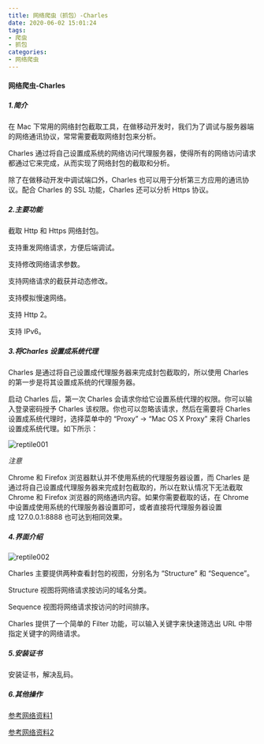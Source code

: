 ```yaml
---
title: 网络爬虫（抓包）-Charles
date: 2020-06-02 15:01:24
tags:
- 爬虫
- 抓包
categories:
- 网络爬虫
---
```

#### 网络爬虫-Charles
##### 1.简介
在 Mac 下常用的网络封包截取工具，在做移动开发时，我们为了调试与服务器端的网络通讯协议，常常需要截取网络封包来分析。
<!--more-->
Charles 通过将自己设置成系统的网络访问代理服务器，使得所有的网络访问请求都通过它来完成，从而实现了网络封包的截取和分析。

除了在做移动开发中调试端口外，Charles 也可以用于分析第三方应用的通讯协议。配合 Charles 的 SSL 功能，Charles 还可以分析 Https 协议。

##### 2.主要功能
截取 Http 和 Https 网络封包。

支持重发网络请求，方便后端调试。

支持修改网络请求参数。

支持网络请求的截获并动态修改。

支持模拟慢速网络。

支持 Http 2。

支持 IPv6。

##### 3.将Charles 设置成系统代理
Charles 是通过将自己设置成代理服务器来完成封包截取的，所以使用 Charles 的第一步是将其设置成系统的代理服务器。

启动 Charles 后，第一次 Charles 会请求你给它设置系统代理的权限。你可以输入登录密码授予 Charles 该权限。你也可以忽略该请求，然后在需要将 Charles 设置成系统代理时，选择菜单中的 “Proxy” -> “Mac OS X Proxy” 来将 Charles 设置成系统代理。如下所示：

![reptile001](http://alivnram-test.oss-cn-beijing.aliyuncs.com/alivnblog/reptile001.jpg)

*注意*

Chrome 和 Firefox 浏览器默认并不使用系统的代理服务器设置，而 Charles 是通过将自己设置成代理服务器来完成封包截取的，所以在默认情况下无法截取 Chrome 和 Firefox 浏览器的网络通讯内容。如果你需要截取的话，在 Chrome 中设置成使用系统的代理服务器设置即可，或者直接将代理服务器设置成 127.0.0.1:8888 也可达到相同效果。

##### 4.界面介绍
![reptile002](http://alivnram-test.oss-cn-beijing.aliyuncs.com/alivnblog/reptile002.jpg)


Charles 主要提供两种查看封包的视图，分别名为 “Structure” 和 “Sequence”。

Structure 视图将网络请求按访问的域名分类。

Sequence 视图将网络请求按访问的时间排序。

Charles 提供了一个简单的 Filter 功能，可以输入关键字来快速筛选出 URL 中带指定关键字的网络请求。

##### 5.安装证书
安装证书，解决乱码。

##### 6.其他操作
[参考网络资料1](https://www.jianshu.com/p/5a30fb028191)

[参考网络资料2](https://www.jianshu.com/p/66b6768ce901)
